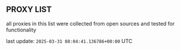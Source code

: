 ## PROXY LIST

all proxies in this list were collected from open sources and tested for functionality

last update: `2025-03-31 08:04:41.136786+00:00` UTC